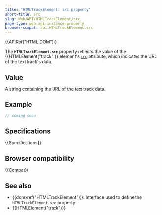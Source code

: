 ```yaml
---
title: "HTMLTrackElement: src property"
short-title: src
slug: Web/API/HTMLTrackElement/src
page-type: web-api-instance-property
browser-compat: api.HTMLTrackElement.src
---
```


{{APIRef("HTML DOM")}}

The **`HTMLTrackElement.src`** property reflects the value of
the {{HTMLElement("track")}} element's [`src`](/en-US/docs/Web/HTML/Element/track#src) attribute, which
indicates the URL of the text track's data.

## Value

A string containing the URL of the text track data.

## Example

```js
// coming soon
```

## Specifications

{{Specifications}}

## Browser compatibility

{{Compat}}

## See also

- {{domxref("HTMLTrackElement")}}: Interface used to define the `HTMLTrackElement.src` property
- {{HTMLElement("track")}}
